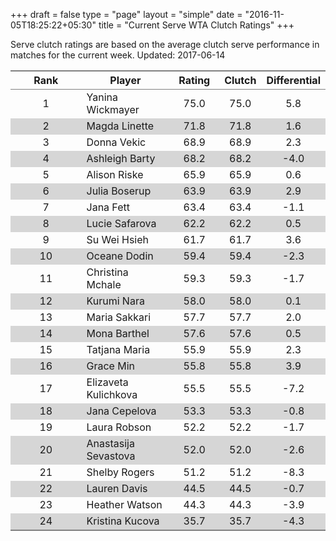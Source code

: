 +++
draft = false
type = "page" 
layout = "simple"
date = "2016-11-05T18:25:22+05:30"
title = "Current Serve WTA Clutch Ratings"
+++


Serve clutch ratings are based on the average clutch serve performance in matches for the current week. Updated: 2017-06-14


<table class='gmisc_table' style='border-collapse: collapse; margin-top: 1em; margin-bottom: 1em;' >
<thead>
<tr>
<th style='border-bottom: 1px solid grey; border-top: 2px solid grey; text-align: center;'>Rank</th>
<th style='border-bottom: 1px solid grey; border-top: 2px solid grey; text-align: center;'>Player</th>
<th style='border-bottom: 1px solid grey; border-top: 2px solid grey; text-align: center;'>Rating</th>
<th style='border-bottom: 1px solid grey; border-top: 2px solid grey; text-align: center;'>Clutch</th>
<th style='border-bottom: 1px solid grey; border-top: 2px solid grey; text-align: center;'>Differential</th>
</tr>
</thead>
<tbody>
<tr>
<td style='width:40%; text-align: center;'>1</td>
<td style='width:40%; text-align: left;'>Yanina Wickmayer</td>
<td style='width:40%; text-align: center;'>75.0</td>
<td style='width:40%; text-align: center;'>75.0</td>
<td style='width:40%; text-align: center;'>5.8</td>
</tr>
<tr style='background-color: #d6d6d6;'>
<td style='width:40%; background-color: #d6d6d6; text-align: center;'>2</td>
<td style='width:40%; background-color: #d6d6d6; text-align: left;'>Magda Linette</td>
<td style='width:40%; background-color: #d6d6d6; text-align: center;'>71.8</td>
<td style='width:40%; background-color: #d6d6d6; text-align: center;'>71.8</td>
<td style='width:40%; background-color: #d6d6d6; text-align: center;'>1.6</td>
</tr>
<tr>
<td style='width:40%; text-align: center;'>3</td>
<td style='width:40%; text-align: left;'>Donna Vekic</td>
<td style='width:40%; text-align: center;'>68.9</td>
<td style='width:40%; text-align: center;'>68.9</td>
<td style='width:40%; text-align: center;'>2.3</td>
</tr>
<tr style='background-color: #d6d6d6;'>
<td style='width:40%; background-color: #d6d6d6; text-align: center;'>4</td>
<td style='width:40%; background-color: #d6d6d6; text-align: left;'>Ashleigh Barty</td>
<td style='width:40%; background-color: #d6d6d6; text-align: center;'>68.2</td>
<td style='width:40%; background-color: #d6d6d6; text-align: center;'>68.2</td>
<td style='width:40%; background-color: #d6d6d6; text-align: center;'>-4.0</td>
</tr>
<tr>
<td style='width:40%; text-align: center;'>5</td>
<td style='width:40%; text-align: left;'>Alison Riske</td>
<td style='width:40%; text-align: center;'>65.9</td>
<td style='width:40%; text-align: center;'>65.9</td>
<td style='width:40%; text-align: center;'>0.6</td>
</tr>
<tr style='background-color: #d6d6d6;'>
<td style='width:40%; background-color: #d6d6d6; text-align: center;'>6</td>
<td style='width:40%; background-color: #d6d6d6; text-align: left;'>Julia Boserup</td>
<td style='width:40%; background-color: #d6d6d6; text-align: center;'>63.9</td>
<td style='width:40%; background-color: #d6d6d6; text-align: center;'>63.9</td>
<td style='width:40%; background-color: #d6d6d6; text-align: center;'>2.9</td>
</tr>
<tr>
<td style='width:40%; text-align: center;'>7</td>
<td style='width:40%; text-align: left;'>Jana Fett</td>
<td style='width:40%; text-align: center;'>63.4</td>
<td style='width:40%; text-align: center;'>63.4</td>
<td style='width:40%; text-align: center;'>-1.1</td>
</tr>
<tr style='background-color: #d6d6d6;'>
<td style='width:40%; background-color: #d6d6d6; text-align: center;'>8</td>
<td style='width:40%; background-color: #d6d6d6; text-align: left;'>Lucie Safarova</td>
<td style='width:40%; background-color: #d6d6d6; text-align: center;'>62.2</td>
<td style='width:40%; background-color: #d6d6d6; text-align: center;'>62.2</td>
<td style='width:40%; background-color: #d6d6d6; text-align: center;'>0.5</td>
</tr>
<tr>
<td style='width:40%; text-align: center;'>9</td>
<td style='width:40%; text-align: left;'>Su Wei Hsieh</td>
<td style='width:40%; text-align: center;'>61.7</td>
<td style='width:40%; text-align: center;'>61.7</td>
<td style='width:40%; text-align: center;'>3.6</td>
</tr>
<tr style='background-color: #d6d6d6;'>
<td style='width:40%; background-color: #d6d6d6; text-align: center;'>10</td>
<td style='width:40%; background-color: #d6d6d6; text-align: left;'>Oceane Dodin</td>
<td style='width:40%; background-color: #d6d6d6; text-align: center;'>59.4</td>
<td style='width:40%; background-color: #d6d6d6; text-align: center;'>59.4</td>
<td style='width:40%; background-color: #d6d6d6; text-align: center;'>-2.3</td>
</tr>
<tr>
<td style='width:40%; text-align: center;'>11</td>
<td style='width:40%; text-align: left;'>Christina Mchale</td>
<td style='width:40%; text-align: center;'>59.3</td>
<td style='width:40%; text-align: center;'>59.3</td>
<td style='width:40%; text-align: center;'>-1.7</td>
</tr>
<tr style='background-color: #d6d6d6;'>
<td style='width:40%; background-color: #d6d6d6; text-align: center;'>12</td>
<td style='width:40%; background-color: #d6d6d6; text-align: left;'>Kurumi Nara</td>
<td style='width:40%; background-color: #d6d6d6; text-align: center;'>58.0</td>
<td style='width:40%; background-color: #d6d6d6; text-align: center;'>58.0</td>
<td style='width:40%; background-color: #d6d6d6; text-align: center;'>0.1</td>
</tr>
<tr>
<td style='width:40%; text-align: center;'>13</td>
<td style='width:40%; text-align: left;'>Maria Sakkari</td>
<td style='width:40%; text-align: center;'>57.7</td>
<td style='width:40%; text-align: center;'>57.7</td>
<td style='width:40%; text-align: center;'>2.0</td>
</tr>
<tr style='background-color: #d6d6d6;'>
<td style='width:40%; background-color: #d6d6d6; text-align: center;'>14</td>
<td style='width:40%; background-color: #d6d6d6; text-align: left;'>Mona Barthel</td>
<td style='width:40%; background-color: #d6d6d6; text-align: center;'>57.6</td>
<td style='width:40%; background-color: #d6d6d6; text-align: center;'>57.6</td>
<td style='width:40%; background-color: #d6d6d6; text-align: center;'>0.5</td>
</tr>
<tr>
<td style='width:40%; text-align: center;'>15</td>
<td style='width:40%; text-align: left;'>Tatjana Maria</td>
<td style='width:40%; text-align: center;'>55.9</td>
<td style='width:40%; text-align: center;'>55.9</td>
<td style='width:40%; text-align: center;'>2.3</td>
</tr>
<tr style='background-color: #d6d6d6;'>
<td style='width:40%; background-color: #d6d6d6; text-align: center;'>16</td>
<td style='width:40%; background-color: #d6d6d6; text-align: left;'>Grace Min</td>
<td style='width:40%; background-color: #d6d6d6; text-align: center;'>55.8</td>
<td style='width:40%; background-color: #d6d6d6; text-align: center;'>55.8</td>
<td style='width:40%; background-color: #d6d6d6; text-align: center;'>3.9</td>
</tr>
<tr>
<td style='width:40%; text-align: center;'>17</td>
<td style='width:40%; text-align: left;'>Elizaveta Kulichkova</td>
<td style='width:40%; text-align: center;'>55.5</td>
<td style='width:40%; text-align: center;'>55.5</td>
<td style='width:40%; text-align: center;'>-7.2</td>
</tr>
<tr style='background-color: #d6d6d6;'>
<td style='width:40%; background-color: #d6d6d6; text-align: center;'>18</td>
<td style='width:40%; background-color: #d6d6d6; text-align: left;'>Jana Cepelova</td>
<td style='width:40%; background-color: #d6d6d6; text-align: center;'>53.3</td>
<td style='width:40%; background-color: #d6d6d6; text-align: center;'>53.3</td>
<td style='width:40%; background-color: #d6d6d6; text-align: center;'>-0.8</td>
</tr>
<tr>
<td style='width:40%; text-align: center;'>19</td>
<td style='width:40%; text-align: left;'>Laura Robson</td>
<td style='width:40%; text-align: center;'>52.2</td>
<td style='width:40%; text-align: center;'>52.2</td>
<td style='width:40%; text-align: center;'>-1.7</td>
</tr>
<tr style='background-color: #d6d6d6;'>
<td style='width:40%; background-color: #d6d6d6; text-align: center;'>20</td>
<td style='width:40%; background-color: #d6d6d6; text-align: left;'>Anastasija Sevastova</td>
<td style='width:40%; background-color: #d6d6d6; text-align: center;'>52.0</td>
<td style='width:40%; background-color: #d6d6d6; text-align: center;'>52.0</td>
<td style='width:40%; background-color: #d6d6d6; text-align: center;'>-2.6</td>
</tr>
<tr>
<td style='width:40%; text-align: center;'>21</td>
<td style='width:40%; text-align: left;'>Shelby Rogers</td>
<td style='width:40%; text-align: center;'>51.2</td>
<td style='width:40%; text-align: center;'>51.2</td>
<td style='width:40%; text-align: center;'>-8.3</td>
</tr>
<tr style='background-color: #d6d6d6;'>
<td style='width:40%; background-color: #d6d6d6; text-align: center;'>22</td>
<td style='width:40%; background-color: #d6d6d6; text-align: left;'>Lauren Davis</td>
<td style='width:40%; background-color: #d6d6d6; text-align: center;'>44.5</td>
<td style='width:40%; background-color: #d6d6d6; text-align: center;'>44.5</td>
<td style='width:40%; background-color: #d6d6d6; text-align: center;'>-0.7</td>
</tr>
<tr>
<td style='width:40%; text-align: center;'>23</td>
<td style='width:40%; text-align: left;'>Heather Watson</td>
<td style='width:40%; text-align: center;'>44.3</td>
<td style='width:40%; text-align: center;'>44.3</td>
<td style='width:40%; text-align: center;'>-3.9</td>
</tr>
<tr style='background-color: #d6d6d6;'>
<td style='width:40%; background-color: #d6d6d6; border-bottom: 2px solid grey; text-align: center;'>24</td>
<td style='width:40%; background-color: #d6d6d6; border-bottom: 2px solid grey; text-align: left;'>Kristina Kucova</td>
<td style='width:40%; background-color: #d6d6d6; border-bottom: 2px solid grey; text-align: center;'>35.7</td>
<td style='width:40%; background-color: #d6d6d6; border-bottom: 2px solid grey; text-align: center;'>35.7</td>
<td style='width:40%; background-color: #d6d6d6; border-bottom: 2px solid grey; text-align: center;'>-4.3</td>
</tr>
</tbody>
</table>
